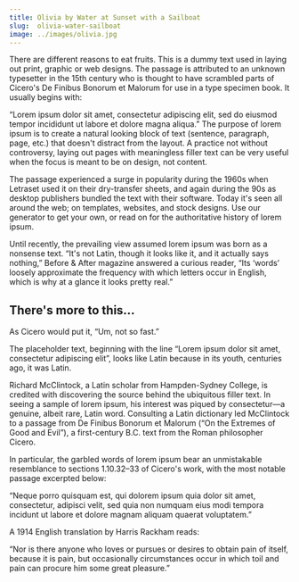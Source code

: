 ```yaml
---
title: Olivia by Water at Sunset with a Sailboat
slug:  olivia-water-sailboat
image: ../images/olivia.jpg
---
```


There are different reasons to eat fruits. This is a dummy text used in laying out print, graphic or web designs. The passage is attributed to an unknown typesetter in the 15th century who is thought to have scrambled parts of Cicero's De Finibus Bonorum et Malorum for use in a type specimen book. It usually begins with:


“Lorem ipsum dolor sit amet, consectetur adipiscing elit, sed do eiusmod tempor incididunt ut labore et dolore magna aliqua.”
The purpose of lorem ipsum is to create a natural looking block of text (sentence, paragraph, page, etc.) that doesn't distract from the layout. A practice not without controversy, laying out pages with meaningless filler text can be very useful when the focus is meant to be on design, not content.


The passage experienced a surge in popularity during the 1960s when Letraset used it on their dry-transfer sheets, and again during the 90s as desktop publishers bundled the text with their software. Today it's seen all around the web; on templates, websites, and stock designs. Use our generator to get your own, or read on for the authoritative history of lorem ipsum.


Until recently, the prevailing view assumed lorem ipsum was born as a nonsense text. “It's not Latin, though it looks like it, and it actually says nothing,” Before & After magazine answered a curious reader, “Its ‘words’ loosely approximate the frequency with which letters occur in English, which is why at a glance it looks pretty real.”


## There's more to this...

As Cicero would put it, “Um, not so fast.”


The placeholder text, beginning with the line “Lorem ipsum dolor sit amet, consectetur adipiscing elit”, looks like Latin because in its youth, centuries ago, it was Latin.


Richard McClintock, a Latin scholar from Hampden-Sydney College, is credited with discovering the source behind the ubiquitous filler text. In seeing a sample of lorem ipsum, his interest was piqued by consectetur—a genuine, albeit rare, Latin word. Consulting a Latin dictionary led McClintock to a passage from De Finibus Bonorum et Malorum (“On the Extremes of Good and Evil”), a first-century B.C. text from the Roman philosopher Cicero.


In particular, the garbled words of lorem ipsum bear an unmistakable resemblance to sections 1.10.32–33 of Cicero's work, with the most notable passage excerpted below:


“Neque porro quisquam est, qui dolorem ipsum quia dolor sit amet, consectetur, adipisci velit, sed quia non numquam eius modi tempora incidunt ut labore et dolore magnam aliquam quaerat voluptatem.”


A 1914 English translation by Harris Rackham reads:


“Nor is there anyone who loves or pursues or desires to obtain pain of itself, because it is pain, but occasionally circumstances occur in which toil and pain can procure him some great pleasure.”
